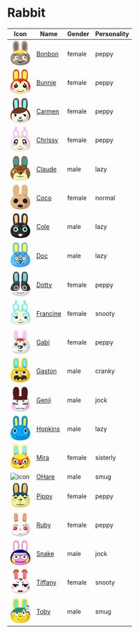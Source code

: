 # Rabbit

|Icon|Name|Gender|Personality|
|---|---|---|---|
|![icon](./bonbon/icon.png)|[Bonbon](./bonbon)|female|peppy|
|![icon](./bunnie/icon.png)|[Bunnie](./bunnie)|female|peppy|
|![icon](./carmen/icon.png)|[Carmen](./carmen)|female|peppy|
|![icon](./chrissy/icon.png)|[Chrissy](./chrissy)|female|peppy|
|![icon](./claude/icon.png)|[Claude](./claude)|male|lazy|
|![icon](./coco/icon.png)|[Coco](./coco)|female|normal|
|![icon](./cole/icon.png)|[Cole](./cole)|male|lazy|
|![icon](./doc/icon.png)|[Doc](./doc)|male|lazy|
|![icon](./dotty/icon.png)|[Dotty](./dotty)|female|peppy|
|![icon](./francine/icon.png)|[Francine](./francine)|female|snooty|
|![icon](./gabi/icon.png)|[Gabi](./gabi)|female|peppy|
|![icon](./gaston/icon.png)|[Gaston](./gaston)|male|cranky|
|![icon](./genji/icon.png)|[Genji](./genji)|male|jock|
|![icon](./hopkins/icon.png)|[Hopkins](./hopkins)|male|lazy|
|![icon](./mira/icon.png)|[Mira](./mira)|female|sisterly|
|![icon](./ohare/icon.png)|[OHare](./ohare)|male|smug|
|![icon](./pippy/icon.png)|[Pippy](./pippy)|female|peppy|
|![icon](./ruby/icon.png)|[Ruby](./ruby)|female|peppy|
|![icon](./snake/icon.png)|[Snake](./snake)|male|jock|
|![icon](./tiffany/icon.png)|[Tiffany](./tiffany)|female|snooty|
|![icon](./toby/icon.png)|[Toby](./toby)|male|smug|
